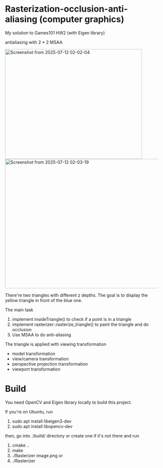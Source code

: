 # Rasterization-occlusion-anti-aliasing (computer graphics) 
My solution to Games101 HW2 (with Eigen library)

antialiasing with 2 * 2 MSAA

<img width="451" height="361" alt="Screenshot from 2025-07-12 02-02-04" src="https://github.com/user-attachments/assets/3e1188c2-c031-4033-a7c2-2800ad295119" />

<img width="590" height="425" alt="Screenshot from 2025-07-12 02-03-19" src="https://github.com/user-attachments/assets/df616632-5a0b-4cb5-b6ce-02f3af6fd692" />

There're two triangles with different z depths. The goal is to display the yellow triangle in front of the blue one.

The main task
1. implement insideTriangle() to check if a point is in a triangle
2. implement rasterizer::rasterize_triangle() to paint the triangle and do occlusion
3. Use MSAA to do anti-aliasing

The triangle is applied with
viewing transformation
- model transformation
- view/camera transformation
- perspective projection transformation
- viewport transformation

# Build
You need OpenCV and Eigen library locally to build this project. 

If you're on Ubuntu, run 
1. sudo apt install libeigen3-dev
2. sudo apt install libopencv-dev

then, go into ./build/ directory or create one if it's not there and run
1. cmake ..
2. make
3. ./Rasterizer image.png 
or 
3. ./Rasterizer

